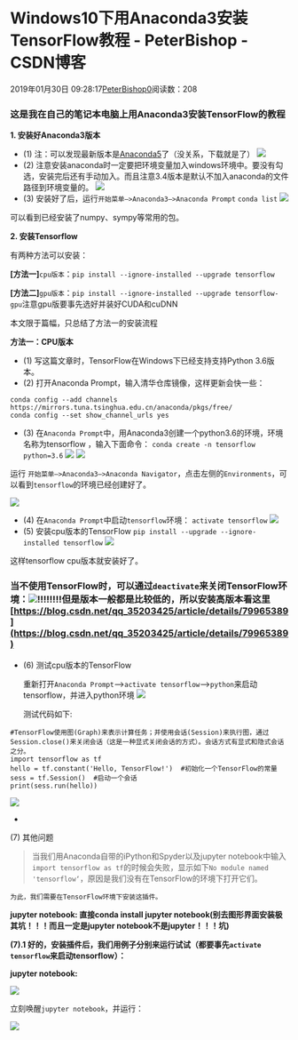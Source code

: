 # Windows10下用Anaconda3安装TensorFlow教程 - PeterBishop - CSDN博客





2019年01月30日 09:28:17[PeterBishop0](https://me.csdn.net/qq_40061421)阅读数：208








### 这是我在自己的笔记本电脑上用Anaconda3安装TensorFlow的教程

**1. 安装好Anaconda3版本**
- (1) 注：可以发现最新版本是[Anaconda5](https://www.anaconda.com/download/)了（没关系，下载就是了）
![](https://images2017.cnblogs.com/blog/1245030/201801/1245030-20180130161642734-1206320460.png)
- (2) 注意安装anaconda时一定要把环境变量加入windows环境中。要没有勾选，安装完后还有手动加入。而且注意3.4版本是默认不加入anaconda的文件路径到环境变量的。
![](https://images2017.cnblogs.com/blog/1245030/201801/1245030-20180130162948828-1518848944.jpg)
- (3) 安装好了后，运行`开始菜单—>Anaconda3—>Anaconda Prompt`
`conda list`
![](https://images2017.cnblogs.com/blog/1245030/201801/1245030-20180130163509437-1335518826.png)

可以看到已经安装了numpy、sympy等常用的包。

**2. 安装Tensorflow**

有两种方法可以安装：

> 
**[方法一]**`cpu版本`：`pip install --ignore-installed --upgrade tensorflow`


> 
**[方法二]**`gpu版本`：`pip install --ignore-installed --upgrade tensorflow-gpu`注意gpu版要事先选好并装好CUDA和cuDNN

本文限于篇幅，只总结了方法一的安装流程


**方法一：CPU版本**
- (1) 写这篇文章时，TensorFlow在Windows下已经支持支持Python 3.6版本。
- (2) 打开Anaconda Prompt，输入清华仓库镜像，这样更新会快一些：

```
conda config --add channels https://mirrors.tuna.tsinghua.edu.cn/anaconda/pkgs/free/
conda config --set show_channel_urls yes
```
- (3) 在`Anaconda Prompt`中，用Anaconda3创建一个python3.6的环境，环境名称为tensorflow ，输入下面命令：
`conda create -n tensorflow python=3.6`
![](https://images2017.cnblogs.com/blog/1245030/201801/1245030-20180130164321437-797923353.png)
![](https://images2017.cnblogs.com/blog/1245030/201801/1245030-20180130171219765-1885712140.png)

运行 `开始菜单—>Anaconda3—>Anaconda Navigator`，点击左侧的`Environments`，可以看到`tensorflow`的环境已经创建好了。

![](https://images2017.cnblogs.com/blog/1245030/201801/1245030-20180130174027359-387730422.jpg)
- (4) 在`Anaconda Prompt`中启动`tensorflow`环境：
`activate tensorflow`
![](https://images2017.cnblogs.com/blog/1245030/201801/1245030-20180130183435906-1438844577.jpg)
- (5) 安装cpu版本的TensorFlow
`pip install --upgrade --ignore-installed tensorflow`
![](https://images2017.cnblogs.com/blog/1245030/201801/1245030-20180130184559000-973412227.jpg)

这样tensorflow cpu版本就安装好了。

### 当不使用TensorFlow时，可以通过`deactivate`来关闭TensorFlow环境：![](https://images2017.cnblogs.com/blog/1245030/201801/1245030-20180130190226187-992038456.jpg)!!!!!!!!但是版本一般都是比较低的，所以安装高版本看这里[https://blog.csdn.net/qq_35203425/article/details/79965389](https://blog.csdn.net/qq_35203425/article/details/79965389)
- (6) 测试cpu版本的TensorFlow

	重新打开`Anaconda Prompt`—>`activate tensorflow`—>`python`来启动tensorflow，并进入python环境
![](https://images2017.cnblogs.com/blog/1245030/201801/1245030-20180130192757921-1908544695.jpg)

	测试代码如下:

```
#TensorFlow使用图(Graph)来表示计算任务；并使用会话(Session)来执行图，通过Session.close()来关闭会话（这是一种显式关闭会话的方式）。会话方式有显式和隐式会话之分。
import tensorflow as tf
hello = tf.constant('Hello, TensorFlow!')  #初始化一个TensorFlow的常量
sess = tf.Session()  #启动一个会话
print(sess.run(hello))
```

> 
![](https://images2017.cnblogs.com/blog/1245030/201801/1245030-20180130194137125-409869030.jpg)

- 
(7) 其他问题

> 当我们用Anaconda自带的iPython和Spyder以及jupyter notebook中输入`import tensorflow as tf`的时候会失败，显示如下`No module named 'tensorflow‘`，原因是我们没有在TensorFlow的环境下打开它们。


	为此，我们需要在TensorFlow环境下安装这插件。
	
**jupyter notebook: 直接conda install jupyter notebook(别去图形界面安装极其坑！！！而且一定是jupyter notebook不是jupyter！！！坑)**


**(7).1 好的，安装插件后，我们用例子分别来运行试试（都要事先`activate tensorflow`来启动tensorflow）：**

**jupyter notebook:**

> 
![](https://images2017.cnblogs.com/blog/1245030/201801/1245030-20180130215427671-94527920.jpg)


立刻唤醒`jupyter notebook`，并运行：

> 
![](https://images2017.cnblogs.com/blog/1245030/201801/1245030-20180130211628750-2107364414.jpg)





